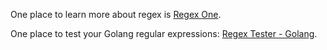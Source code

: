 One place to learn more about regex is [Regex One](https://regexone.com).

One place to test your Golang regular expressions: [Regex Tester - Golang](https://regex-golang.appspot.com/assets/html/index.html).